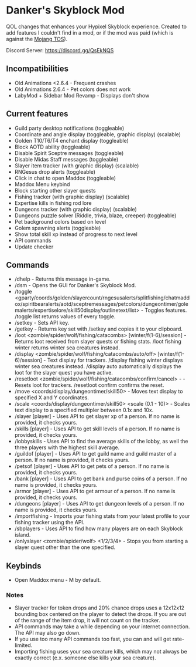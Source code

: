 # Danker's Skyblock Mod
QOL changes that enhances your Hypixel Skyblock experience. Created to add features I couldn't find in a mod, or if the mod was paid (which is against the [Mojang TOS](https://account.mojang.com/documents/commercial_guidelines)).

Discord Server: https://discord.gg/QsEkNQS

## Incompatibilities
- Old Animations <2.6.4 - Frequent crashes
- Old Animations 2.6.4 - Pet colors does not work
- LabyMod + Sidebar Mod Revamp - Displays don't show

## Current features
- Guild party desktop notifications (toggleable)
- Coordinate and angle display (toggleable, graphic display) (scalable)
- Golden T10/T6/T4 enchant display (toggleable)
- Block AOTD ability (toggleable)
- Disable Spirit Sceptre messages (toggleable)
- Disable Midas Staff messages (toggleable)
- Slayer item tracker (with graphic display) (scalable)
- RNGesus drop alerts (toggleable)
- Click in chat to open Maddox (toggleable)
- Maddox Menu keybind
- Block starting other slayer quests
- Fishing tracker (with graphic display) (scalable)
- Expertise kills in fishing rod lore
- Dungeons tracker (with graphic display) (scalable)
- Dungeons puzzle solver (Riddle, trivia, blaze, creeper) (toggleable)
- Pet background colors based on level
- Golem spawning alerts (toggleable)
- Show total skill xp instead of progress to next level
- API commands
- Update checker

## Commands
- /dhelp - Returns this message in-game.
- /dsm - Opens the GUI for Danker's Skyblock Mod.
- /toggle <gparty/coords/golden/slayercount/rngesusalerts/splitfishing/chatmaddox/spiritbearalerts/aotd/sceptremessages/petcolors/dungeontimer/golemalerts/expertiselore/skill50display/outlinetext/list> - Toggles features. /toggle list returns values of every toggle.
- /setkey <key> - Sets API key.
- /getkey - Returns key set with /setkey and copies it to your clipboard.
- /loot <zombie/spider/wolf/fishing/catacombs> [winter/f(1-6)/session] - Returns loot received from slayer quests or fishing stats. /loot fishing winter returns winter sea creatures instead.
- /display <zombie/spider/wolf/fishing/catacombs/auto/off> [winter/f(1-6)/session] - Text display for trackers. /display fishing winter displays winter sea creatures instead. /display auto automatically displays the loot for the slayer quest you have active.
- /resetloot <zombie/spider/wolf/fishing/catacombs/confirm/cancel> -  - Resets loot for trackers. /resetloot confirm confirms the reset.
- /move <coords/display/dungeontimer/skill50> <x> <y> - Moves text display to specified X and Y coordinates.
- /scale <coords/display/dungeontimer/skill50> <scale (0.1 - 10)> - Scales text display to a specified multipler between 0.1x and 10x.
- /slayer [player] - Uses API to get slayer xp of a person. If no name is provided, it checks yours.
- /skills [player] - Uses API to get skill levels of a person. If no name is provided, it checks yours.
- /lobbyskills - Uses API to find the average skills of the lobby, as well the three players with the highest skill average.
- /guildof [player] - Uses API to get guild name and guild master of a person. If no name is provided, it checks yours.
- /petsof [player] - Uses API to get pets of a person. If no name is provided, it checks yours.
- /bank [player] - Uses API to get bank and purse coins of a person. If no name is provided, it checks yours.
- /armor [player] - Uses API to get armour of a person. If no name is provided, it checks yours.
- /dungeons [player] - Uses API to get dungeon levels of a person. If no name is provided, it checks yours.
- /importfishing - Imports your fishing stats from your latest profile to your fishing tracker using the API.
- /sbplayers - Uses API to find how many players are on each Skyblock island.
- /onlyslayer <zombie/spider/wolf> <1/2/3/4> - Stops you from starting a slayer quest other than the one specified.

## Keybinds
- Open Maddox menu - M by default.

### Notes
- Slayer tracker for token drops and 20% chance drops uses a 12x12x12 bounding box centered on the player to detect the drops. If you are out of the range of the item drop, it will not count on the tracker.
- API commands may take a while depending on your internet connection. The API may also go down.
- If you use too many API commands too fast, you can and will get rate-limited.
- Importing fishing uses your sea creature kills, which may not always be exactly correct (e.x. someone else kills your sea creature).
